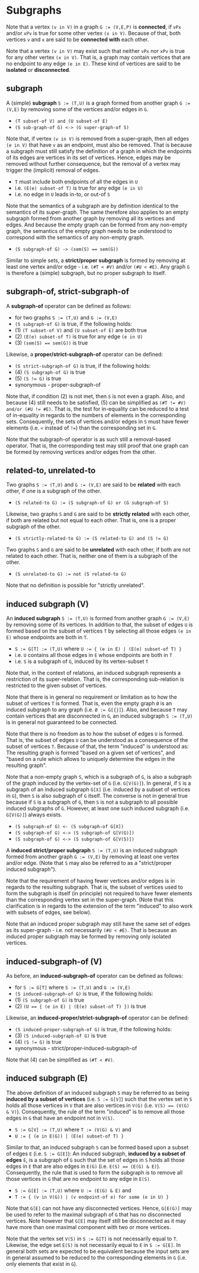 
<!-- ======================================================================= -->
# Subgraphs

Note that a vertex `(v in V)` in a graph `G := (V,E,P)` is **connected**, if
`vPx` and/or `xPv` is true for some other vertex `(x in V)`. Because of that,
both vertices `v` and `x` are said to be **connected with** each other.

Note that a vertex `(v in V)` may exist such that neither `vPx` nor `xPv` is
true for any other vertex `(x in V)`. That is, a graph may contain vertices
that are no endpoint to any edge `(e in E)`. These kind of vertices are said
to be **isolated** or **disconnected**.

<!-- ======================================================================= -->
## subgraph

A (simple) **subgraph** `S := (T,U)` is a graph formed from another graph
`G := (V,E)` by removing some of the vertices and/or edges in `G`.

* `(T subset-of V) and (U subset-of E)`
* `(S sub-graph-of G) <-> (G super-graph-of S)`

Note that, if vertex `(v in V)` is removed from a super-graph, then all edges
`(e in V)` that have `v` as an endpoint, must also be removed. That is because
a subgraph must still satisfy the definition of a graph in which the endpoints
of its edges are vertices in its set of vertices. Hence, edges may be removed
without further consequence, but the removal of a vertex may trigger the
(implicit) removal of edges.

* `T` must include both endpoints of all the edges in `U`
* i.e. `(E(e) subset-of T)` is true for any edge `(e in U)`
* i.e. no edge in `U` leads in-to, or out-of `S`

Note that the semantics of a subgraph are by definition identical to the
semantics of its super-graph. The same therefore also applies to an empty
subgraph formed from another graph by removing all its vertices and edges.
And because the empty graph can be formed from any non-empty graph, the
semantics of the empty graph needs to be understood to correspond with
the semantics of any non-empty graph.

* `(S subgraph-of G) -> (sem(S) == sem(G))`

Similar to simple sets, a **strict/proper subgraph** is formed by removing
at least one vertex and/or edge - i.e. `(#T < #V)` and/or `(#U < #E)`. Any
graph `G` is therefore a (simple) subgraph, but no proper subgraph to itself.

<!-- ======================================================================= -->
## subgraph-of, strict-subgraph-of

A **subgraph-of** operator can be defined as follows:

* for two graphs `S := (T,U)` and `G := (V,E)`
* `(S subgraph-of G)` is true, if the following holds:
* (1) `(T subset-of V)` and `(U subset-of E)` are both true
* (2) `(E(e) subset-of T)` is true for any edge `(e in U)`
* (3) `(sem(S) == sem(G))` is true

Likewise, a **proper/strict-subgraph-of** operator can be defined:

* `(S strict-subgraph-of G)` is true, if the following holds:
* (4) `(S subgraph-of G)` is true
* (5) `(S != G)` is true
* synonymous - proper-subgraph-of

Note that, if condition (2) is not met, then `S` is not even a graph. Also,
and because (4) still needs to be satisfied, (5) can be simplified as
`(#T != #V) and/or (#U != #E)`. That is, the test for in-equality can be
reduced to a test of in-equality in regards to the numbers of elements in
the corresponding sets. Consequently, the sets of vertices and/or edges in
`S` must have fewer elements (i.e. `<` instead of `!=`) than the corresponding
set in `G`.

Note that the subgraph-of operator is as such still a removal-based operator.
That is, the corresponding test may still proof that one graph can be formed
by removing vertices and/or edges from the other.

<!-- ======================================================================= -->
## related-to, unrelated-to

Two graphs `S := (T,U)` and `G := (V,E)` are said to be **related** with
each other, if one is a subgraph of the other.

* `(S related-to G) := (S subgraph-of G) or (G subgraph-of S)`

Likewise, two graphs `S` and `G` are said to be **strictly related** with
each other, if both are related but not equal to each other. That is, one
is a proper subgraph of the other.

* `(S strictly-related-to G) := (S related-to G) and (S != G)`

Two graphs `S` and `G` are said to be **unrelated** with each other, if both
are not related to each other. That is, neither one of them is a subgraph of
the other.

* `(S unrelated-to G) := not (S related-to G)`

Note that no definition is possible for "strictly unrelated".

<!-- ======================================================================= -->
## induced subgraph (V)

An **induced subgraph** `S := (T,U)` is formed from another graph `G := (V,E)`
by removing some of its vertices. In addition to that, the subset of edges `U`
is formed based on the subset of vertices `T` by selecting all those edges
`(e in E)` whose endpoints are both in `T`.

* `S := G[T] := (T,U)` where `U := { (e in E) | (E(e) subset-of T) }`
* i.e. `U` contains all those edges in `E` whose endpoints are both in `T`
* i.e. `S` is a subgraph of `G`, induced by its vertex-subset `T`

Note that, in the context of relations, an induced subgraph represents a
restriction of its super-relation. That is, the corresponding sub-relation
is restricted to the given subset of vertices.

Note that there is in general no requirement or limitation as to how the subset
of vertices `T` is formed. That is, even the empty graph `Ø` is an induced
subgraph to any graph (i.e. `Ø := G[{}]`). Also, and because `T` may contain
vertices that are disconnected in `G`, an induced subgraph `S := (T,U)` is in
general not guaranteed to be connected.

Note that there is no freedom as to how the subset of edges `U` is formed.
That is, the subset of edges `U` can be understood as a consequence of the
subset of vertices `T`. Because of that, the term "induced" is understood as:
The resulting graph is formed "based on a given set of vertices", and "based
on a rule which allows to uniquely determine the edges in the resulting graph".

Note that a non-empty graph `S`, which is a subgraph of `G`, is also a subgraph
of the graph induced by the vertex-set of `G` (i.e. `G[V(G)]`). In general,
if `S` is a subgraph of an induced subgraph `G[X]` (i.e. induced by a subset
of vertices in `G`), then `S` is also subgraph of `G` itself. The converse
is not in general true because if `S` is a subgraph of `G`, then `S` is not
a subgraph to all possible induced subgraphs of `G`. However, at least one
such induced subgraph (i.e. `G[V(G)]`) always exists.

* `(S subgraph-of G) <- (S subgraph-of G[X])`
* `(S subgraph-of G) <-> (S subgraph-of G[V(G)])`
* `(S subgraph-of G) <-> (S subgraph-of G[V(S)])`

A **induced strict/proper subgraph** `S := (T,U)` is an induced subgraph formed
from another graph `G := (V,E)` by removing at least one vertex and/or edge.
(Note that `S` may also be referred to as a "strict/proper induced subgraph").

Note that the requirement of having fewer vertices and/or edges is in regards
to the resulting subgraph. That is, the subset of vertices used to form the
subgraph is itself (in principle) not required to have fewer elements than the
corresponding vertex set in the super-graph. (Note that this clarification is
in regards to the extension of the term "induced" to also work with subsets of
edges, see below).

Note that an induced proper subgraph may still have the same set of edges as
its super-graph - i.e. not necessarily `(#U < #E)`. That is because an induced
proper subgraph may be formed by removing only isolated vertices.

<!-- ======================================================================= -->
## induced-subgraph-of (V)

As before, an **induced-subgraph-of** operator can be defined as follows:

* for `S := G[T]` where `S := (T,U)` and `G := (V,E)`
* `(S induced-subgraph-of G)` is true, if the following holds:
* (1) `(S subgraph-of G)` is true
* (2) `(U == { (e in E) | (E(e) subset-of T) })` is true

Likewise, an **induced-proper/strict-subgraph-of** operator can be defined:

* `(S induced-proper-subgraph-of G)` is true, if the following holds:
* (3) `(S induced-subgraph-of G)` is true
* (4) `(S != G)` is true
* synonymous - strict/proper-induced-subgraph-of

Note that (4) can be simplified as `(#T < #V)`.

<!-- ======================================================================= -->
## induced subgraph (E)

The above definition of an induced subgraph `S` may be referred to as being
**induced by a subset of vertices** (i.e. `S := G[V]`) such that the vertex
set in `S` holds all those vertices in `V` that are also vertices in `V(G)`
(i.e. `V(S) == (V(G) & V)`). Consequently, the rule of the term "induced"
is to remove all those edges in `G` that have an endpoint not in `V(S)`.

* `S := G[V] := (T,U)` where `T := (V(G) & V)` and
* `U := { (e in E(G)) | (E(e) subset-of T) }`

Similar to that, an induced subgraph `S` can be formed based upon a subset of
edges `E` (i.e. `S := G[E]`): An induced subgraph, **induced by a subset of
edges** `E`, is a subgraph of `G` such that the set of edges in `S` holds all
those edges in `E` that are also edges in `E(G)` (i.e. `E(S) == (E(G) & E)`).
Consequently, the rule that is used to form the subgraph is to remove all
those vertices in `G` that are no endpoint to any edge in `E(S)`.

* `S := G[E] := (T,U)` where `U := (E(G) & E)` and
* `T := { (v in V(G)) | (v endpoint-of e) for some (e in U) }`

Note that `G[E]` can not have any disconnected vertices. Hence, `G[E(G)]`
may be used to refer to the maximal subgraph of `G` that has no disconnected
vertices. Note however that `G[E]` may itself still be disconnected as it may
have more than one maximal component with two or more vertices.

Note that the vertex set `V(S)` in `S := G[T]` is not necessarily equal to `T`.
Likewise, the edge set `E(S)` is not necessarily equal to `E` in `S := G[E]`.
In general both sets are expected to be equivalent because the input sets are
in general assumed to be reduced to the corresponding elements in `G` (i.e.
only elements that exist in `G`).
